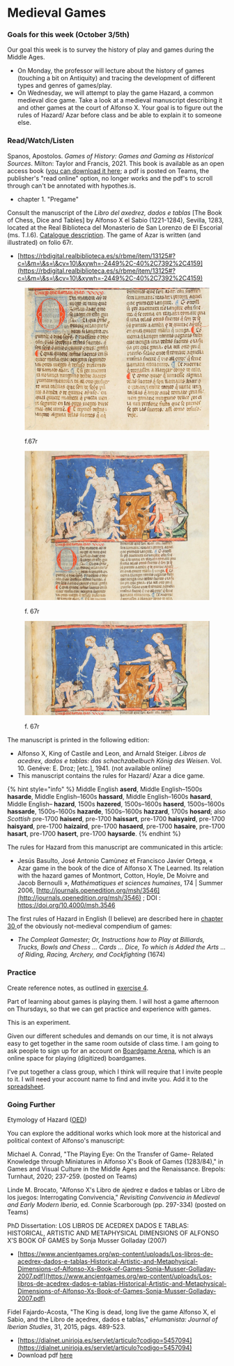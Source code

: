 # Medieval Games

### Goals for this week (October 3/5th)

Our goal this week is to survey the history of play and games during the Middle Ages.&#x20;

* On Monday, the professor will lecture about the history of games (touching a bit on Antiquity) and tracing the development of different types and genres of games/play.&#x20;
* On Wednesday, we will attempt to play the game Hazard, a common medieval dice game. Take a look at a medieval manuscript describing it and other games at the court of Alfonso X. Your goal is to figure out the rules of Hazard/ Azar before class and be able to explain it to someone else.&#x20;

### Read/Watch/Listen

Spanos, Apostolos. _Games of History: Games and Gaming as Historical Sources_. Milton: Taylor and Francis, 2021. This book is available as an open access book ([you can download it here](https://www.taylorfrancis.com/books/oa-mono/10.4324/9780429342479/games-history-apostolos-spanos); a pdf is posted on Teams, the publisher's "read online" option, no longer works and the pdf's to scroll through can't be annotated with hypothes.is.&#x20;

* chapter 1. "Pregame"

Consult the manuscript of the _Libro del axedrez, dados e tablas_ \[The Book of Chess, Dice and Tables] by Alfonso X el Sabio (1221-1284), Sevilla, 1283, located at the Real Biblioteca del Monasterio de San Lorenzo de El Escorial (ms. T.I.6). [Catalogue description](https://rbmecat.patrimonionacional.es/cgi-bin/koha/opac-detail.pl?biblionumber=825). The game of Azar is written (and illustrated) on folio 67r.&#x20;

* [https://rbdigital.realbiblioteca.es/s/rbme/item/13125#?c=\&m=\&s=\&cv=10\&xywh=-2449%2C-40%2C7392%2C4159](https://rbdigital.realbiblioteca.es/s/rbme/item/13125#?c=\&m=\&s=\&cv=10\&xywh=-2449%2C-40%2C7392%2C4159)

<div>

<figure><img src="../.gitbook/assets/Screen Shot 2022-10-04 at 10.41.18 AM.png" alt=""><figcaption><p>f.67r</p></figcaption></figure>

 

<figure><img src="../.gitbook/assets/Screen Shot 2022-10-04 at 10.40.52 AM.png" alt=""><figcaption><p>f. 67r</p></figcaption></figure>

 

<figure><img src="../.gitbook/assets/Screen Shot 2022-10-04 at 10.40.41 AM.png" alt=""><figcaption><p>f. 67r</p></figcaption></figure>

</div>

The manuscript is printed in the following edition:&#x20;

* Alfonso X, King of Castile and Leon, and Arnald Steiger. _Libros de acedrex, dados e tablas: das schachzabelbuch König des Weisen_. Vol. 10. Genéve: E. Droz; \[etc.], 1941. (not available online)
* This manuscript contains the rules for Hazard/ Azar a dice game.&#x20;

{% hint style="info" %}
Middle English **aserd**, Middle English–1500s **hasarde**, Middle English–1600s **hassard**, Middle English–1600s **hasard**, Middle English– **hazard**, 1500s **hazered**, 1500s–1600s **haserd**, 1500s–1600s **hassarde**, 1500s–1600s **hazarde**, 1500s–1600s **hazzard**, 1700s **hosard**; also _Scottish_ pre-1700 **haiserd**, pre-1700 **haissart**, pre-1700 **haisyaird**, pre-1700 **haisyard**, pre-1700 **haizaird**, pre-1700 **hasaerd**, pre-1700 **hasaire**, pre-1700 **hasart**, pre-1700 **hasert**, pre-1700 **haysarde**.&#x20;
{% endhint %}

The rules for Hazard from this manuscript are communicated in this article:

* Jesús Basulto, José Antonio Camùnez et Francisco Javier Ortega, « Azar game in the book of the dice of Alfonso X The Learned. Its relation with the hazard games of Montmort, Cotton, Hoyle, De Moivre and Jacob Bernoulli », _Mathématiques et sciences humaines_, 174 | Summer 2006,  [http://journals.openedition.org/msh/3546](http://journals.openedition.org/msh/3546) ; DOI : https://doi.org/10.4000/msh.3546

The first rules of Hazard in English (I believe) are described here in [chapter 30 ](https://books.google.ca/books?id=FupmAAAAcAAJ\&pg=PA168#v=onepage\&q\&f=false)of the obviously not-medieval compendium of games:&#x20;

* _The Compleat Gamester; Or, Instructions how to Play at Billiards, Trucks, Bowls and Chess ... Cards ... Dice, To which is Added the Arts ... of Riding, Racing, Archery, and Cockfighting_ (1674)

### Practice

Create reference notes, as outlined in [exercise 4](../course-info/assignments/5.-writing-up-a-game-note.md).&#x20;

Part of learning about games is playing them. I will host a game afternoon on Thursdays, so that we can get practice and experience with games.&#x20;

This is an experiment.&#x20;

Given our different schedules and demands on our time, it is not always easy to get together in the same room outside of class time. I am going to ask people to sign up for an account on [Boardgame Arena](https://boardgamearena.com/welcome), which is an online space for playing (digitized) boardgames.&#x20;

I've put together a class group, which I think will require that I invite people to it. I will need your account name to find and invite you. Add it to the [spreadsheet](https://docs.google.com/spreadsheets/d/11qySQYeDCusmpIE28vK8rXUAB9KG5S8Ex-gD5SdNE6g/edit?usp=sharing).

### Going Further

Etymology of Hazard ([OED](https://www-oed-com.proxy.library.carleton.ca/view/Entry/84853?isAdvanced=false\&result=1\&rskey=0rAGp3&))

You can explore the additional works which look more at the historical and political context of  Alfonso's manuscript:

Michael A. Conrad, "The Playing Eye: On the Transfer of Game- Related Knowledge through Miniatures in Alfonso X's Book of Games (1283/84)," in Games and Visual Culture in the Middle Ages and the Renaissance. Brepols: Turnhaut, 2020; 237-259. (posted on Teams)

Linde M. Brocato, "Alfonso X's Libro de ajedrez e dados e tablas or Libro de los juegos:  Interrogating Convivencia," _Revisiting Convivencia in Medieval and Early Modern Iberia_, ed. Connie Scarborough (pp. 297-334) (posted on Teams)

PhD Dissertation: LOS LIBROS DE ACEDREX DADOS E TABLAS: HISTORICAL, ARTISTIC AND METAPHYSICAL DIMENSIONS OF ALFONSO X’S BOOK OF GAMES by Sonja Musser Golladay (2007)

* [https://www.ancientgames.org/wp-content/uploads/Los-libros-de-acedrex-dados-e-tablas-Historical-Artistic-and-Metaphysical-Dimensions-of-Alfonso-Xs-Book-of-Games-Sonja-Musser-Golladay-2007.pdf](https://www.ancientgames.org/wp-content/uploads/Los-libros-de-acedrex-dados-e-tablas-Historical-Artistic-and-Metaphysical-Dimensions-of-Alfonso-Xs-Book-of-Games-Sonja-Musser-Golladay-2007.pdf)

Fidel Fajardo-Acosta, "The King is dead, long live the game Alfonso X, el Sabio, and the Libro de açedrex, dados e tablas," _eHumanista: Journal of Iberian Studies_, 31, 2015, págs. 489-523.&#x20;

* [https://dialnet.unirioja.es/servlet/articulo?codigo=5457094](https://dialnet.unirioja.es/servlet/articulo?codigo=5457094)
* Download pdf [here](https://dialnet.unirioja.es/descarga/articulo/5457094.pdf)&#x20;

